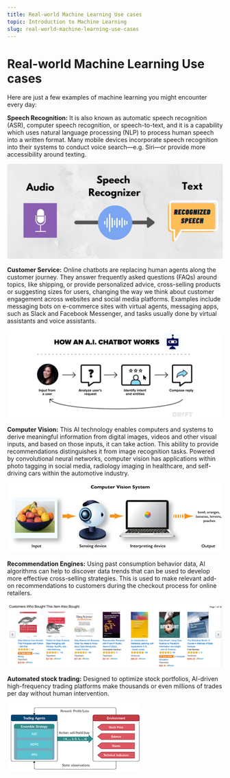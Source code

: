 ```yaml
---
title: Real-world Machine Learning Use cases
topic: Introduction to Machine Learning
slug: real-world-machine-learning-use-cases
---
```


# Real-world Machine Learning Use cases

Here are just a few examples of machine learning you might encounter every day:

**Speech Recognition:** It is also known as automatic speech recognition (ASR), computer speech recognition, or speech-to-text, and it is a capability which uses natural language processing (NLP) to process human speech into a written format. Many mobile devices incorporate speech recognition into their systems to conduct voice search—e.g. Siri—or provide more accessibility around texting.

![Speech-Recognition](./images/speech-recognition.jpg)

**Customer Service:**  Online chatbots are replacing human agents along the customer journey. They answer frequently asked questions (FAQs) around topics, like shipping, or provide personalized advice, cross-selling products or suggesting sizes for users, changing the way we think about customer engagement across websites and social media platforms. Examples include messaging bots on e-commerce sites with virtual agents, messaging apps, such as Slack and Facebook Messenger, and tasks usually done by virtual assistants and voice assistants.

![Chat-bots](./images/how-chat-bots-works-example.png)

**Computer Vision:** This AI technology enables computers and systems to derive meaningful information from digital images, videos and other visual inputs, and based on those inputs, it can take action. This ability to provide recommendations distinguishes it from image recognition tasks. Powered by convolutional neural networks, computer vision has applications within photo tagging in social media, radiology imaging in healthcare, and self-driving cars within the automotive industry.

![Computer-Vision](./images/computer-vision.png)

**Recommendation Engines:** Using past consumption behavior data, AI algorithms can help to discover data trends that can be used to develop more effective cross-selling strategies. This is used to make relevant add-on recommendations to customers during the checkout process for online retailers.

![Recommendation-Sys](./images/amazon-recommendation-sys.png)

**Automated stock trading:** Designed to optimize stock portfolios, AI-driven high-frequency trading platforms make thousands or even millions of trades per day without human intervention.

![Stock-Trading](./images/stock-trading-rl-example.png)
